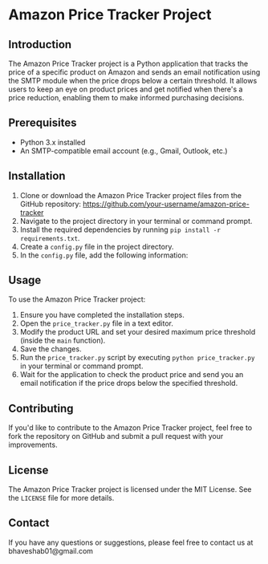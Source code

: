 <!DOCTYPE html>
<html>
<body>
  <h1>Amazon Price Tracker Project</h1>
  <h2>Introduction</h2>
  <p>The Amazon Price Tracker project is a Python application that tracks the price of a specific product on Amazon and sends an email notification using the SMTP module when the price drops below a certain threshold. It allows users to keep an eye on product prices and get notified when there's a price reduction, enabling them to make informed purchasing decisions.</p>
  <h2>Prerequisites</h2>
  <ul>
    <li>Python 3.x installed</li>
    <li>An SMTP-compatible email account (e.g., Gmail, Outlook, etc.)</li>
  </ul>
  <h2>Installation</h2>
  <ol>
    <li>Clone or download the Amazon Price Tracker project files from the GitHub repository: <a href="https://github.com/your-username/amazon-price-tracker">https://github.com/your-username/amazon-price-tracker</a></li>
    <li>Navigate to the project directory in your terminal or command prompt.</li>
    <li>Install the required dependencies by running <code>pip install -r requirements.txt</code>.</li>
    <li>Create a <code>config.py</code> file in the project directory.</li>
    <li>In the <code>config.py</code> file, add the following information:</li>
  </ol>
  <h2>Usage</h2>
  <p>To use the Amazon Price Tracker project:</p>
  <ol>
    <li>Ensure you have completed the installation steps.</li>
    <li>Open the <code>price_tracker.py</code> file in a text editor.</li>
    <li>Modify the product URL and set your desired maximum price threshold (inside the <code>main</code> function).</li>
    <li>Save the changes.</li>
    <li>Run the <code>price_tracker.py</code> script by executing <code>python price_tracker.py</code> in your terminal or command prompt.</li>
    <li>Wait for the application to check the product price and send you an email notification if the price drops below the specified threshold.</li>
  </ol>
  <h2>Contributing</h2>
  <p>If you'd like to contribute to the Amazon Price Tracker project, feel free to fork the repository on GitHub and submit a pull request with your improvements.</p>
  <h2>License</h2>
  <p>The Amazon Price Tracker project is licensed under the MIT License. See the <code>LICENSE</code> file for more details.</p>
  <h2>Contact</h2>
  <p>If you have any questions or suggestions, please feel free to contact us at bhaveshab01@gmail.com</p>
</body>
</html>
